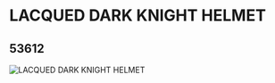 # LACQUED DARK KNIGHT HELMET
## 53612
![LACQUED DARK KNIGHT HELMET](https://lc-www-live-s.legocdn.com/media/bricks/5/2/4273019.jpg)